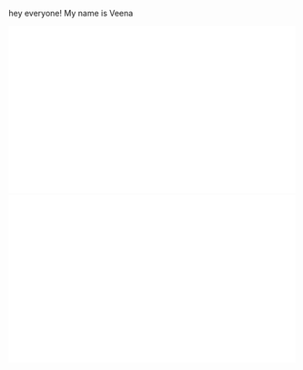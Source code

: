 hey everyone! My name is Veena

![Veena's Github Stats](https://raw.githubusercontent.com/veenaramesh/github-stats/master/generated/overview.svg#gh-dark-mode-only)
![Most Used Languages](https://raw.githubusercontent.com/veenaramesh/github-stats/master/generated/languages.svg#gh-dark-mode-only)
